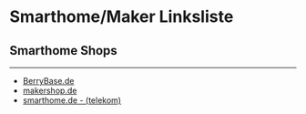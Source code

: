 # Smarthome/Maker Linksliste

## Smarthome Shops
----
- [BerryBase.de][1]
- [makershop.de][2]
- [smarthome.de - (telekom)][3]

[1]: https://berrybase.de
[2]: https://makershop.de
[3]: https://www.smarthome.de
